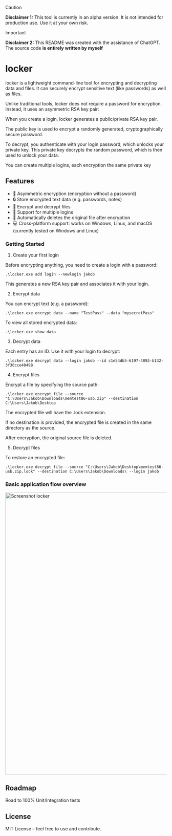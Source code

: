 
>[!CAUTION]
>**Disclaimer 1:** This tool is currently in an alpha version. It is not intended for production use. Use it at your own risk.

>[!IMPORTANT]
>**Disclaimer 2:** This README was created with the assistance of ChatGPT. The source code **is entirely written by myself**

# locker 

locker is a lightweight command-line tool for encrypting and decrypting data and files.
It can securely encrypt sensitive text (like passwords) as well as files.

Unlike traditional tools, locker does not require a password for encryption.
Instead, it uses an asymmetric RSA key pair:

When you create a login, locker generates a public/private RSA key pair.

The public key is used to encrypt a randomly generated, cryptographically secure password.

To decrypt, you authenticate with your login password, which unlocks your private key.
This private key decrypts the random password, which is then used to unlock your data.

You can create multiple logins, each encryption the same private key

## Features  

- 🔑 Asymmetric encryption (encryption without a password)
- 🔒 Store encrypted text data (e.g. passwords, notes)
- 📂 Encrypt and decrypt files
- 👥 Support for multiple logins
- 🧹 Automatically deletes the original file after encryption
- 💻 Cross-platform support: works on Windows, Linux, and macOS
(currently tested on Windows and Linux)

### Getting Started
1. Create your first login

Before encrypting anything, you need to create a login with a password:

`.\locker.exe add login --newlogin jakob`


This generates a new RSA key pair and associates it with your login.

2. Encrypt data

You can encrypt text (e.g. a password):

`.\locker.exe encrypt data --name "TestPass" --data "mysecretPass"`


To view all stored encrypted data:

`.\locker.exe show data`

3. Decrypt data

Each entry has an ID. Use it with your login to decrypt:

`.\locker.exe decrypt data --login jakob --id c1e54db5-6197-4893-b132-3f36cce40498`

4. Encrypt files

Encrypt a file by specifying the source path:

`.\locker.exe encrypt file --source "C:\Users\Jakob\Downloads\memtest86-usb.zip" --destination C:\Users\Jakob\Desktop`


The encrypted file will have the .lock extension.

If no destination is provided, the encrypted file is created in the same directory as the source.

After encryption, the original source file is deleted.

5. Decrypt files

To restore an encrypted file:

`.\locker.exe decrypt file --source "C:\Users\Jakob\Desktop\memtest86-usb.zip.lock" --destination C:\Users\Jakob\Downloads\ --login jakob`

### Basic application flow overview

<img width="1875" height="881" alt="Screenshot locker" src="https://github.com/user-attachments/assets/e1d1a12b-1d69-4924-8068-c14ec9711c5a" />


## Roadmap 

Road to 100% Unit/Integration tests 



## License

MIT License – feel free to use and contribute.
